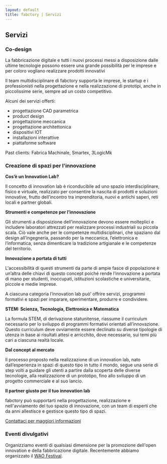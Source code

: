 ```yaml
---
layout: default
title: fabctory | Servizi
---
```


## Servizi

### Co-design

La fabbricazione digitale e tutti i nuovi processi messi a disposizione dalle ultime tecnologie possono essere una grande possibilità per le imprese e per coloro vogliano realizzare prodotti innovativi

Il team multidisciplinare di fabctory supporta le imprese, le startup e i professionisti nella progettazione e nella realizzazione di prototipi, anche in piccolissime serie, sempre ad un costo competitivo.

Alcuni dei servizi offerti:

- progettazione CAD parametrica
- product design
- progettazione meccanica
- progettazione architettonica
- dispositivi IOT
- installazioni interattive
- piattaforme software

Past clients: Fabrica Machinale, Smartex, 3LogicMk

### Creazione di spazi per l'innovazione

**Cos’è un Innovation Lab?**

Il concetto di innovation lab è riconducibile ad uno spazio interdisciplinare, fisico e virtuale, realizzato per consentire la nascita di prodotti e soluzioni innovative, frutto dell’incontro tra imprenditoria, nuovi e antichi saperi, reti locali e partner globali.

**Strumenti e competenze per l’innovazione**

Gli strumenti a disposizione dell’innovazione devono essere molteplici e includere laboratori attrezzati per realizzare processi industriali su piccola scala.
Ciò vale anche per le competenze multidisciplinari, che spaziano dal design all’ingegneria, passando per la meccanica, l’elettronica e l’informatica, senza dimenticare la tradizione artigianale e le competenze del territorio.

**Innovazione a portata di tutti**

L'accessibilità di questi strumenti da parte di ampie fasce di popolazione è un’altra delle chiavi di questo concept poiché rende l’innovazione a portata di mano per studenti, inoccupati, istituzioni scolastiche e universitarie, piccole e medie imprese. 

A ciascuna categoria l’innovation lab può’ offrire servizi, programmi formativi e spazi per imparare, sperimentare, produrre e condividere.

**STEM: Scienza, Tecnologia, Elettronica e Matematica**

La formula STEM, di derivazione statunitense, riassume il curriculum necessario per lo sviluppo di programmi formativi orientati all’innovazione. Questo curriculum deve ovviamente essere declinato su diverse tipologie di utenza in base ai risultati attesi e arricchito, dove necessario, sui temi più cari a ciascuna realtà locale.

**Dal concept al mercato**

Il processo proposto nella realizzazione di un innovation lab, nato dall’esperienza in spazi di questo tipo in tutto il mondo, segue una serie di step volti a guidare gli utenti a partire dalla scoperta delle diverse tecnologie, alla realizzazione di un prototipo, fino allo sviluppo di un progetto commerciale e al suo lancio.

**Il partner giusto per il tuo innovation lab**

fabctory può supportarti nella progettazione, realizzazione e nell'avviamento del tuo spazio di innovazione, con un team di esperti che da anni allestisce e gestisce questo tipo di spazi.

[Contattaci per maggiori informazioni](mailto:info@fabctory.com)

### Eventi divulgativi

Organizziamo eventi di qualsiasi dimensione per la promozione dell'open innovation e della fabbricazione digitale. 
Recentemente abbiamo organizzato il [WAO Festival](http://waofestival.com/).
